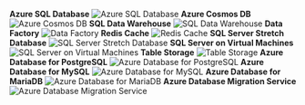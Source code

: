 ﻿**Azure SQL Database**
![Azure SQL Database](https://dinowang.github.io/azure-services-icon/Artifacts/Databases/Azure+SQL+Database.svg)
**Azure Cosmos DB**
![Azure Cosmos DB](https://dinowang.github.io/azure-services-icon/Artifacts/Databases/Azure+Cosmos+DB.svg)
**SQL Data Warehouse**
![SQL Data Warehouse](https://dinowang.github.io/azure-services-icon/Artifacts/Databases/SQL+Data+Warehouse.svg)
**Data Factory**
![Data Factory](https://dinowang.github.io/azure-services-icon/Artifacts/Databases/Data+Factory.svg)
**Redis Cache**
![Redis Cache](https://dinowang.github.io/azure-services-icon/Artifacts/Databases/Redis+Cache.svg)
**SQL Server Stretch Database**
![SQL Server Stretch Database](https://dinowang.github.io/azure-services-icon/Artifacts/Databases/SQL+Server+Stretch+Database.svg)
**SQL Server on Virtual Machines**
![SQL Server on Virtual Machines](https://dinowang.github.io/azure-services-icon/Artifacts/Databases/SQL+Server+on+Virtual+Machines.svg)
**Table Storage**
![Table Storage](https://dinowang.github.io/azure-services-icon/Artifacts/Databases/Table+Storage.svg)
**Azure Database for PostgreSQL**
![Azure Database for PostgreSQL](https://dinowang.github.io/azure-services-icon/Artifacts/Databases/Azure+Database+for+PostgreSQL.svg)
**Azure Database for MySQL**
![Azure Database for MySQL](https://dinowang.github.io/azure-services-icon/Artifacts/Databases/Azure+Database+for+MySQL.svg)
**Azure Database for MariaDB**
![Azure Database for MariaDB](https://dinowang.github.io/azure-services-icon/Artifacts/Databases/Azure+Database+for+MariaDB.svg)
**Azure Database Migration Service**
![Azure Database Migration Service](https://dinowang.github.io/azure-services-icon/Artifacts/Databases/Azure+Database+Migration+Service.svg)

